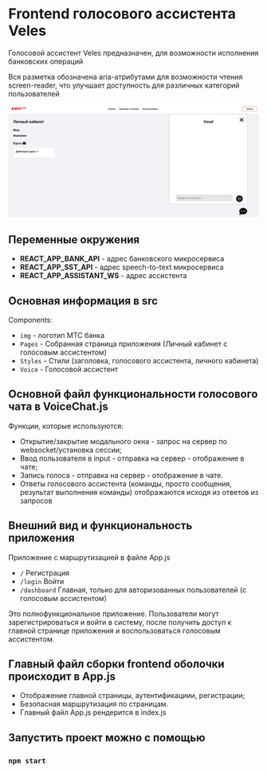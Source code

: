 # Frontend голосового ассистента Veles

Голосовой ассистент Veles предназначен, для возможности исполнения банковских операций

Вся разметка обозначена aria-атрибутами для возможности чтения screen-reader, что улучшает доступность для различных категорий пользователей

![Screen_service](img/screen.png)

## Переменные окружения

- **REACT_APP_BANK_API** - адрес банковского микросервиса
- **REACT_APP_SST_API** - адрес speech-to-text микросервиса
- **REACT_APP_ASSISTANT_WS** - адрес ассистента

## Основная информация в src

Components:

- `img` - логотип МТС банка
- `Pages` - Собранная страница приложения (Личный кабинет с голосовым ассистентом)
- `Styles` - Стили (заголовка, голосового ассистента, личного кабинета)
- `Voice` - Голосовой ассистент

## Основной файл функциональности голосового чата в VoiceChat.js

Функции, которые используются:

- Открытие/закрытие модального окна - запрос на сервер по websocket/установка сессии;
- Ввод пользователя в input - отправка на сервер - отображение в чате;
- Запись голоса - отправка на сервер - отображение в чате.
- Ответы голосового ассистента (команды, просто сообщения, результат выполнения команды) отображаются исходя из ответов из запросов

## Внешний вид и функциональность приложения

Приложение с маршрутизацией в файле App.js

- `/` Регистрация
- `/login` Войти
- `/dashboard` Главная, только для авторизованных пользователей (с голосовым ассистентом)

Это полнофункциональное приложение. Пользователи могут зарегистрироваться и войти в систему, после получить доступ к главной странице приложения и воспользоваться голосовым ассистентом.

## Главный файл сборки frontend оболочки происходит в App.js

- Отображение главной страницы, аутентификациии, регистрации;
- Безопасная маршрутизация по страницам.
- Главный файл App.js рендерится в index.js

## Запустить проект можно с помощью

### `npm start`
